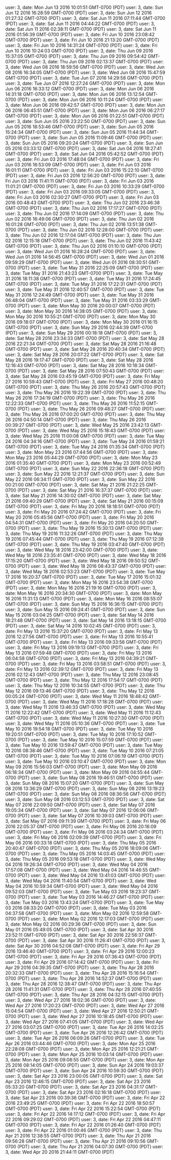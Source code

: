 user: 3, date: Mon Jun 13 2016 10:01:51 GMT-0700 (PDT)
user: 3, date: Sun Jun 12 2016 16:28:59 GMT-0700 (PDT)
user: 3, date: Sun Jun 12 2016 01:27:32 GMT-0700 (PDT)
user: 3, date: Sat Jun 11 2016 07:11:44 GMT-0700 (PDT)
user: 3, date: Sat Jun 11 2016 04:44:22 GMT-0700 (PDT)
user: 3, date: Sat Jun 11 2016 02:38:11 GMT-0700 (PDT)
user: 3, date: Sat Jun 11 2016 01:56:39 GMT-0700 (PDT)
user: 3, date: Fri Jun 10 2016 23:08:42 GMT-0700 (PDT)
user: 3, date: Fri Jun 10 2016 21:13:20 GMT-0700 (PDT)
user: 3, date: Fri Jun 10 2016 14:31:24 GMT-0700 (PDT)
user: 3, date: Fri Jun 10 2016 10:24:03 GMT-0700 (PDT)
user: 3, date: Thu Jun 09 2016 15:37:05 GMT-0700 (PDT)
user: 3, date: Thu Jun 09 2016 09:54:42 GMT-0700 (PDT)
user: 3, date: Thu Jun 09 2016 02:13:37 GMT-0700 (PDT)
user: 3, date: Wed Jun 08 2016 18:59:56 GMT-0700 (PDT)
user: 3, date: Wed Jun 08 2016 16:34:05 GMT-0700 (PDT)
user: 3, date: Wed Jun 08 2016 15:47:59 GMT-0700 (PDT)
user: 3, date: Tue Jun 07 2016 14:29:58 GMT-0700 (PDT)
user: 3, date: Tue Jun 07 2016 12:27:24 GMT-0700 (PDT)
user: 3, date: Mon Jun 06 2016 16:33:12 GMT-0700 (PDT)
user: 3, date: Mon Jun 06 2016 14:31:18 GMT-0700 (PDT)
user: 3, date: Mon Jun 06 2016 13:12:54 GMT-0700 (PDT)
user: 3, date: Mon Jun 06 2016 10:11:24 GMT-0700 (PDT)
user: 3, date: Mon Jun 06 2016 09:42:57 GMT-0700 (PDT)
user: 3, date: Mon Jun 06 2016 06:45:51 GMT-0700 (PDT)
user: 3, date: Mon Jun 06 2016 06:27:17 GMT-0700 (PDT)
user: 3, date: Mon Jun 06 2016 01:22:51 GMT-0700 (PDT)
user: 3, date: Sun Jun 05 2016 23:22:50 GMT-0700 (PDT)
user: 3, date: Sun Jun 05 2016 18:53:46 GMT-0700 (PDT)
user: 3, date: Sun Jun 05 2016 15:24:34 GMT-0700 (PDT)
user: 3, date: Sun Jun 05 2016 11:44:34 GMT-0700 (PDT)
user: 3, date: Sun Jun 05 2016 11:09:46 GMT-0700 (PDT)
user: 3, date: Sun Jun 05 2016 09:20:24 GMT-0700 (PDT)
user: 3, date: Sun Jun 05 2016 03:33:12 GMT-0700 (PDT)
user: 3, date: Sat Jun 04 2016 18:27:41 GMT-0700 (PDT)
user: 3, date: Sat Jun 04 2016 05:42:52 GMT-0700 (PDT)
user: 3, date: Fri Jun 03 2016 17:48:04 GMT-0700 (PDT)
user: 3, date: Fri Jun 03 2016 16:53:09 GMT-0700 (PDT)
user: 3, date: Fri Jun 03 2016 16:01:11 GMT-0700 (PDT)
user: 3, date: Fri Jun 03 2016 15:22:10 GMT-0700 (PDT)
user: 3, date: Fri Jun 03 2016 12:56:20 GMT-0700 (PDT)
user: 3, date: Fri Jun 03 2016 11:41:11 GMT-0700 (PDT)
user: 3, date: Fri Jun 03 2016 11:01:21 GMT-0700 (PDT)
user: 3, date: Fri Jun 03 2016 10:33:29 GMT-0700 (PDT)
user: 3, date: Fri Jun 03 2016 09:33:05 GMT-0700 (PDT)
user: 3, date: Fri Jun 03 2016 02:30:27 GMT-0700 (PDT)
user: 3, date: Fri Jun 03 2016 00:48:43 GMT-0700 (PDT)
user: 3, date: Thu Jun 02 2016 23:46:38 GMT-0700 (PDT)
user: 3, date: Thu Jun 02 2016 17:17:27 GMT-0700 (PDT)
user: 3, date: Thu Jun 02 2016 17:14:09 GMT-0700 (PDT)
user: 3, date: Thu Jun 02 2016 16:49:06 GMT-0700 (PDT)
user: 3, date: Thu Jun 02 2016 16:01:28 GMT-0700 (PDT)
user: 3, date: Thu Jun 02 2016 13:51:38 GMT-0700 (PDT)
user: 3, date: Thu Jun 02 2016 12:28:00 GMT-0700 (PDT)
user: 3, date: Thu Jun 02 2016 12:17:04 GMT-0700 (PDT)
user: 3, date: Thu Jun 02 2016 12:15:18 GMT-0700 (PDT)
user: 3, date: Thu Jun 02 2016 11:43:42 GMT-0700 (PDT)
user: 3, date: Thu Jun 02 2016 01:10:10 GMT-0700 (PDT)
user: 3, date: Wed Jun 01 2016 16:28:24 GMT-0700 (PDT)
user: 3, date: Wed Jun 01 2016 14:56:45 GMT-0700 (PDT)
user: 3, date: Wed Jun 01 2016 09:59:29 GMT-0700 (PDT)
user: 3, date: Wed Jun 01 2016 08:30:51 GMT-0700 (PDT)
user: 3, date: Tue May 31 2016 22:25:09 GMT-0700 (PDT)
user: 3, date: Tue May 31 2016 21:43:23 GMT-0700 (PDT)
user: 3, date: Tue May 31 2016 18:11:38 GMT-0700 (PDT)
user: 3, date: Tue May 31 2016 17:24:45 GMT-0700 (PDT)
user: 3, date: Tue May 31 2016 17:22:31 GMT-0700 (PDT)
user: 3, date: Tue May 31 2016 12:40:57 GMT-0700 (PDT)
user: 3, date: Tue May 31 2016 12:24:49 GMT-0700 (PDT)
user: 3, date: Tue May 31 2016 06:48:04 GMT-0700 (PDT)
user: 3, date: Tue May 31 2016 03:33:29 GMT-0700 (PDT)
user: 3, date: Mon May 30 2016 20:00:07 GMT-0700 (PDT)
user: 3, date: Mon May 30 2016 14:38:05 GMT-0700 (PDT)
user: 3, date: Mon May 30 2016 10:55:21 GMT-0700 (PDT)
user: 3, date: Mon May 30 2016 09:18:07 GMT-0700 (PDT)
user: 3, date: Mon May 30 2016 01:16:15 GMT-0700 (PDT)
user: 3, date: Sun May 29 2016 02:44:39 GMT-0700 (PDT)
user: 3, date: Sun May 29 2016 00:18:18 GMT-0700 (PDT)
user: 3, date: Sat May 28 2016 23:34:33 GMT-0700 (PDT)
user: 3, date: Sat May 28 2016 22:21:34 GMT-0700 (PDT)
user: 3, date: Sat May 28 2016 21:16:48 GMT-0700 (PDT)
user: 3, date: Sat May 28 2016 20:40:34 GMT-0700 (PDT)
user: 3, date: Sat May 28 2016 20:07:22 GMT-0700 (PDT)
user: 3, date: Sat May 28 2016 19:17:47 GMT-0700 (PDT)
user: 3, date: Sat May 28 2016 12:16:43 GMT-0700 (PDT)
user: 3, date: Sat May 28 2016 10:18:34 GMT-0700 (PDT)
user: 3, date: Sat May 28 2016 07:50:43 GMT-0700 (PDT)
user: 3, date: Sat May 28 2016 03:45:19 GMT-0700 (PDT)
user: 3, date: Fri May 27 2016 10:59:43 GMT-0700 (PDT)
user: 3, date: Fri May 27 2016 00:48:20 GMT-0700 (PDT)
user: 3, date: Thu May 26 2016 20:57:43 GMT-0700 (PDT)
user: 3, date: Thu May 26 2016 19:22:39 GMT-0700 (PDT)
user: 3, date: Thu May 26 2016 17:34:19 GMT-0700 (PDT)
user: 3, date: Thu May 26 2016 12:22:33 GMT-0700 (PDT)
user: 3, date: Thu May 26 2016 11:52:15 GMT-0700 (PDT)
user: 3, date: Thu May 26 2016 09:48:27 GMT-0700 (PDT)
user: 3, date: Thu May 26 2016 07:00:20 GMT-0700 (PDT)
user: 3, date: Thu May 26 2016 04:50:14 GMT-0700 (PDT)
user: 3, date: Thu May 26 2016 00:39:27 GMT-0700 (PDT)
user: 3, date: Wed May 25 2016 23:42:13 GMT-0700 (PDT)
user: 3, date: Wed May 25 2016 15:18:43 GMT-0700 (PDT)
user: 3, date: Wed May 25 2016 11:00:08 GMT-0700 (PDT)
user: 3, date: Tue May 24 2016 04:34:16 GMT-0700 (PDT)
user: 3, date: Tue May 24 2016 01:59:21 GMT-0700 (PDT)
user: 3, date: Tue May 24 2016 01:35:34 GMT-0700 (PDT)
user: 3, date: Mon May 23 2016 07:44:56 GMT-0700 (PDT)
user: 3, date: Mon May 23 2016 05:44:29 GMT-0700 (PDT)
user: 3, date: Mon May 23 2016 01:35:40 GMT-0700 (PDT)
user: 3, date: Mon May 23 2016 00:52:49 GMT-0700 (PDT)
user: 3, date: Sun May 22 2016 22:36:18 GMT-0700 (PDT)
user: 3, date: Sun May 22 2016 12:21:37 GMT-0700 (PDT)
user: 3, date: Sun May 22 2016 06:34:11 GMT-0700 (PDT)
user: 3, date: Sun May 22 2016 00:21:00 GMT-0700 (PDT)
user: 3, date: Sat May 21 2016 21:22:25 GMT-0700 (PDT)
user: 3, date: Sat May 21 2016 16:37:37 GMT-0700 (PDT)
user: 3, date: Sat May 21 2016 14:30:02 GMT-0700 (PDT)
user: 3, date: Sat May 21 2016 09:40:29 GMT-0700 (PDT)
user: 3, date: Sat May 21 2016 00:15:09 GMT-0700 (PDT)
user: 3, date: Fri May 20 2016 18:18:51 GMT-0700 (PDT)
user: 3, date: Fri May 20 2016 07:24:42 GMT-0700 (PDT)
user: 3, date: Fri May 20 2016 05:45:56 GMT-0700 (PDT)
user: 3, date: Fri May 20 2016 04:54:31 GMT-0700 (PDT)
user: 3, date: Fri May 20 2016 04:20:50 GMT-0700 (PDT)
user: 3, date: Thu May 19 2016 15:30:13 GMT-0700 (PDT)
user: 3, date: Thu May 19 2016 11:32:26 GMT-0700 (PDT)
user: 3, date: Thu May 19 2016 07:45:44 GMT-0700 (PDT)
user: 3, date: Thu May 19 2016 07:12:38 GMT-0700 (PDT)
user: 3, date: Thu May 19 2016 03:47:40 GMT-0700 (PDT)
user: 3, date: Wed May 18 2016 23:42:00 GMT-0700 (PDT)
user: 3, date: Wed May 18 2016 23:35:41 GMT-0700 (PDT)
user: 3, date: Wed May 18 2016 17:15:20 GMT-0700 (PDT)
user: 3, date: Wed May 18 2016 09:50:52 GMT-0700 (PDT)
user: 3, date: Wed May 18 2016 08:43:37 GMT-0700 (PDT)
user: 3, date: Wed May 18 2016 02:53:23 GMT-0700 (PDT)
user: 3, date: Tue May 17 2016 16:20:37 GMT-0700 (PDT)
user: 3, date: Tue May 17 2016 15:01:32 GMT-0700 (PDT)
user: 3, date: Mon May 16 2016 23:54:38 GMT-0700 (PDT)
user: 3, date: Mon May 16 2016 21:19:16 GMT-0700 (PDT)
user: 3, date: Mon May 16 2016 20:34:30 GMT-0700 (PDT)
user: 3, date: Mon May 16 2016 11:31:13 GMT-0700 (PDT)
user: 3, date: Mon May 16 2016 08:55:07 GMT-0700 (PDT)
user: 3, date: Sun May 15 2016 16:36:15 GMT-0700 (PDT)
user: 3, date: Sun May 15 2016 09:24:41 GMT-0700 (PDT)
user: 3, date: Sun May 15 2016 03:04:25 GMT-0700 (PDT)
user: 3, date: Sat May 14 2016 18:21:48 GMT-0700 (PDT)
user: 3, date: Sat May 14 2016 13:18:15 GMT-0700 (PDT)
user: 3, date: Sat May 14 2016 10:02:45 GMT-0700 (PDT)
user: 3, date: Fri May 13 2016 15:37:20 GMT-0700 (PDT)
user: 3, date: Fri May 13 2016 12:27:56 GMT-0700 (PDT)
user: 3, date: Fri May 13 2016 10:55:41 GMT-0700 (PDT)
user: 3, date: Fri May 13 2016 09:33:56 GMT-0700 (PDT)
user: 3, date: Fri May 13 2016 09:19:13 GMT-0700 (PDT)
user: 3, date: Fri May 13 2016 07:59:48 GMT-0700 (PDT)
user: 3, date: Fri May 13 2016 06:04:58 GMT-0700 (PDT)
user: 3, date: Fri May 13 2016 04:39:21 GMT-0700 (PDT)
user: 3, date: Fri May 13 2016 03:58:51 GMT-0700 (PDT)
user: 3, date: Fri May 13 2016 02:39:12 GMT-0700 (PDT)
user: 3, date: Fri May 13 2016 02:12:43 GMT-0700 (PDT)
user: 3, date: Thu May 12 2016 23:08:45 GMT-0700 (PDT)
user: 3, date: Thu May 12 2016 17:54:17 GMT-0700 (PDT)
user: 3, date: Thu May 12 2016 10:34:55 GMT-0700 (PDT)
user: 3, date: Thu May 12 2016 09:13:46 GMT-0700 (PDT)
user: 3, date: Thu May 12 2016 00:05:24 GMT-0700 (PDT)
user: 3, date: Wed May 11 2016 18:48:42 GMT-0700 (PDT)
user: 3, date: Wed May 11 2016 17:18:28 GMT-0700 (PDT)
user: 3, date: Wed May 11 2016 13:46:33 GMT-0700 (PDT)
user: 3, date: Wed May 11 2016 12:22:42 GMT-0700 (PDT)
user: 3, date: Wed May 11 2016 11:12:43 GMT-0700 (PDT)
user: 3, date: Wed May 11 2016 10:27:30 GMT-0700 (PDT)
user: 3, date: Wed May 11 2016 05:10:36 GMT-0700 (PDT)
user: 3, date: Tue May 10 2016 19:54:18 GMT-0700 (PDT)
user: 3, date: Tue May 10 2016 19:20:51 GMT-0700 (PDT)
user: 3, date: Tue May 10 2016 17:10:52 GMT-0700 (PDT)
user: 3, date: Tue May 10 2016 15:07:59 GMT-0700 (PDT)
user: 3, date: Tue May 10 2016 13:59:47 GMT-0700 (PDT)
user: 3, date: Tue May 10 2016 08:38:46 GMT-0700 (PDT)
user: 3, date: Tue May 10 2016 07:21:05 GMT-0700 (PDT)
user: 3, date: Tue May 10 2016 07:06:19 GMT-0700 (PDT)
user: 3, date: Tue May 10 2016 03:10:47 GMT-0700 (PDT)
user: 3, date: Mon May 09 2016 15:56:03 GMT-0700 (PDT)
user: 3, date: Mon May 09 2016 06:18:34 GMT-0700 (PDT)
user: 3, date: Mon May 09 2016 04:55:44 GMT-0700 (PDT)
user: 3, date: Sun May 08 2016 19:46:51 GMT-0700 (PDT)
user: 3, date: Sun May 08 2016 15:07:20 GMT-0700 (PDT)
user: 3, date: Sun May 08 2016 13:36:29 GMT-0700 (PDT)
user: 3, date: Sun May 08 2016 13:19:23 GMT-0700 (PDT)
user: 3, date: Sun May 08 2016 08:36:56 GMT-0700 (PDT)
user: 3, date: Sun May 08 2016 03:12:53 GMT-0700 (PDT)
user: 3, date: Sat May 07 2016 22:09:50 GMT-0700 (PDT)
user: 3, date: Sat May 07 2016 19:05:34 GMT-0700 (PDT)
user: 3, date: Sat May 07 2016 12:06:06 GMT-0700 (PDT)
user: 3, date: Sat May 07 2016 10:39:03 GMT-0700 (PDT)
user: 3, date: Sat May 07 2016 09:11:39 GMT-0700 (PDT)
user: 3, date: Fri May 06 2016 22:05:37 GMT-0700 (PDT)
user: 3, date: Fri May 06 2016 20:16:09 GMT-0700 (PDT)
user: 3, date: Fri May 06 2016 03:24:34 GMT-0700 (PDT)
user: 3, date: Fri May 06 2016 02:09:39 GMT-0700 (PDT)
user: 3, date: Fri May 06 2016 00:33:18 GMT-0700 (PDT)
user: 3, date: Thu May 05 2016 20:40:47 GMT-0700 (PDT)
user: 3, date: Thu May 05 2016 18:09:06 GMT-0700 (PDT)
user: 3, date: Thu May 05 2016 14:03:45 GMT-0700 (PDT)
user: 3, date: Thu May 05 2016 09:53:18 GMT-0700 (PDT)
user: 3, date: Wed May 04 2016 19:26:34 GMT-0700 (PDT)
user: 3, date: Wed May 04 2016 17:57:08 GMT-0700 (PDT)
user: 3, date: Wed May 04 2016 14:46:55 GMT-0700 (PDT)
user: 3, date: Wed May 04 2016 13:41:03 GMT-0700 (PDT)
user: 3, date: Wed May 04 2016 11:40:54 GMT-0700 (PDT)
user: 3, date: Wed May 04 2016 10:59:34 GMT-0700 (PDT)
user: 3, date: Wed May 04 2016 09:52:03 GMT-0700 (PDT)
user: 3, date: Tue May 03 2016 18:23:37 GMT-0700 (PDT)
user: 3, date: Tue May 03 2016 14:46:27 GMT-0700 (PDT)
user: 3, date: Tue May 03 2016 13:43:24 GMT-0700 (PDT)
user: 3, date: Tue May 03 2016 08:33:20 GMT-0700 (PDT)
user: 3, date: Tue May 03 2016 04:37:58 GMT-0700 (PDT)
user: 3, date: Mon May 02 2016 12:59:58 GMT-0700 (PDT)
user: 3, date: Mon May 02 2016 12:17:03 GMT-0700 (PDT)
user: 3, date: Mon May 02 2016 00:29:36 GMT-0700 (PDT)
user: 3, date: Sun May 01 2016 05:49:05 GMT-0700 (PDT)
user: 3, date: Sat Apr 30 2016 23:52:11 GMT-0700 (PDT)
user: 3, date: Sat Apr 30 2016 22:56:37 GMT-0700 (PDT)
user: 3, date: Sat Apr 30 2016 11:26:41 GMT-0700 (PDT)
user: 3, date: Sat Apr 30 2016 04:52:08 GMT-0700 (PDT)
user: 3, date: Fri Apr 29 2016 13:46:40 GMT-0700 (PDT)
user: 3, date: Fri Apr 29 2016 12:00:23 GMT-0700 (PDT)
user: 3, date: Fri Apr 29 2016 07:36:43 GMT-0700 (PDT)
user: 3, date: Fri Apr 29 2016 07:14:42 GMT-0700 (PDT)
user: 3, date: Fri Apr 29 2016 04:39:35 GMT-0700 (PDT)
user: 3, date: Thu Apr 28 2016 20:32:33 GMT-0700 (PDT)
user: 3, date: Thu Apr 28 2016 15:16:54 GMT-0700 (PDT)
user: 3, date: Thu Apr 28 2016 14:52:37 GMT-0700 (PDT)
user: 3, date: Thu Apr 28 2016 12:38:47 GMT-0700 (PDT)
user: 3, date: Thu Apr 28 2016 11:41:31 GMT-0700 (PDT)
user: 3, date: Thu Apr 28 2016 07:40:55 GMT-0700 (PDT)
user: 3, date: Thu Apr 28 2016 04:32:15 GMT-0700 (PDT)
user: 3, date: Wed Apr 27 2016 18:02:36 GMT-0700 (PDT)
user: 3, date: Wed Apr 27 2016 17:20:23 GMT-0700 (PDT)
user: 3, date: Wed Apr 27 2016 15:04:54 GMT-0700 (PDT)
user: 3, date: Wed Apr 27 2016 12:50:21 GMT-0700 (PDT)
user: 3, date: Wed Apr 27 2016 10:18:45 GMT-0700 (PDT)
user: 3, date: Wed Apr 27 2016 07:41:05 GMT-0700 (PDT)
user: 3, date: Wed Apr 27 2016 03:07:25 GMT-0700 (PDT)
user: 3, date: Tue Apr 26 2016 14:02:25 GMT-0700 (PDT)
user: 3, date: Tue Apr 26 2016 12:26:42 GMT-0700 (PDT)
user: 3, date: Tue Apr 26 2016 06:09:26 GMT-0700 (PDT)
user: 3, date: Tue Apr 26 2016 03:44:46 GMT-0700 (PDT)
user: 3, date: Mon Apr 25 2016 22:28:08 GMT-0700 (PDT)
user: 3, date: Mon Apr 25 2016 12:21:21 GMT-0700 (PDT)
user: 3, date: Mon Apr 25 2016 10:03:14 GMT-0700 (PDT)
user: 3, date: Mon Apr 25 2016 09:08:55 GMT-0700 (PDT)
user: 3, date: Mon Apr 25 2016 08:14:05 GMT-0700 (PDT)
user: 3, date: Sun Apr 24 2016 19:03:37 GMT-0700 (PDT)
user: 3, date: Sun Apr 24 2016 10:59:30 GMT-0700 (PDT)
user: 3, date: Sat Apr 23 2016 23:00:05 GMT-0700 (PDT)
user: 3, date: Sat Apr 23 2016 12:46:15 GMT-0700 (PDT)
user: 3, date: Sat Apr 23 2016 05:33:20 GMT-0700 (PDT)
user: 3, date: Sat Apr 23 2016 04:31:17 GMT-0700 (PDT)
user: 3, date: Sat Apr 23 2016 02:16:18 GMT-0700 (PDT)
user: 3, date: Sat Apr 23 2016 00:39:36 GMT-0700 (PDT)
user: 3, date: Fri Apr 22 2016 23:49:25 GMT-0700 (PDT)
user: 3, date: Fri Apr 22 2016 18:50:57 GMT-0700 (PDT)
user: 3, date: Fri Apr 22 2016 15:22:54 GMT-0700 (PDT)
user: 3, date: Fri Apr 22 2016 14:17:12 GMT-0700 (PDT)
user: 3, date: Fri Apr 22 2016 09:29:02 GMT-0700 (PDT)
user: 3, date: Fri Apr 22 2016 04:47:11 GMT-0700 (PDT)
user: 3, date: Fri Apr 22 2016 01:26:40 GMT-0700 (PDT)
user: 3, date: Fri Apr 22 2016 01:00:46 GMT-0700 (PDT)
user: 3, date: Thu Apr 21 2016 12:38:55 GMT-0700 (PDT)
user: 3, date: Thu Apr 21 2016 09:56:28 GMT-0700 (PDT)
user: 3, date: Thu Apr 21 2016 09:10:56 GMT-0700 (PDT)
user: 3, date: Thu Apr 21 2016 04:07:30 GMT-0700 (PDT)
user: 3, date: Wed Apr 20 2016 21:44:11 GMT-0700 (PDT)
